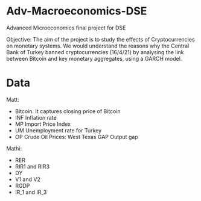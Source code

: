 # Adv-Macroeconomics-DSE
Advanced Microeconomics final project for DSE


Objective: The aim of the project is to study the effects of Cryptocurrencies on monetary systems. We would understand the reasons why the Central Bank of Turkey banned cryptocurrencies (16/4/21) by analysing the link between Bitcoin and key monetary aggregates, using a GARCH model.


# Data

Matt:
- Bitcoin. It captures closing price of Bitcoin
- INF Inflation rate
- MP Import Price Index
- UM Unemployment rate for Turkey 
- OP Crude Oil Prices: West Texas GAP Output gap


Mathi:
- RER
- RIR1 and RIR3
- DY
- V1 and V2
- RGDP
- IR_1 and IR_3




